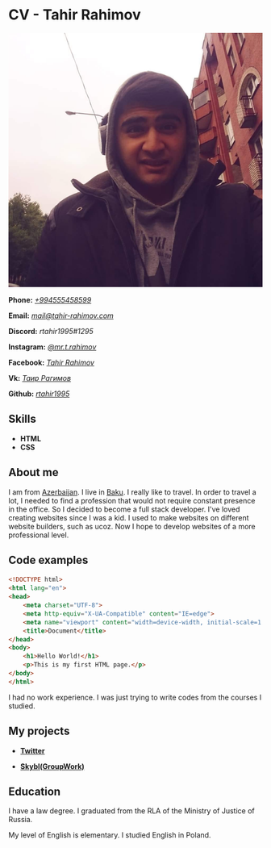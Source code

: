 # CV - Tahir Rahimov

![Моя фотография. P.S. лучше не нашлось =)](/assets/img/cv_photo.jpg)

__Phone:__ *[+994555458599](tel:+99455458599)*

__Email:__ *[mail@tahir-rahimov.com](mailto:mail@tahir-rahimov.com)*

__Discord:__ *rtahir1995#1295*

__Instagram:__ *[@mr.t.rahimov](https://www.instagram.com/mr.t.rahimov/)*

__Facebook:__ *[Tahir Rahimov](https://www.facebook.com/mr.T.Rahimov/)*

__Vk:__ *[Таир Рагимов](https://vk.com/mr.t.rahimov)*

__Github:__ *[rtahir1995](https://github.com/rtahir1995/)*

## Skills 
* __HTML__ 
* __CSS__ 

## About me

I am from [Azerbaijan](https://en.wikipedia.org/wiki/Azerbaijan). I live in [Baku](https://en.wikipedia.org/wiki/Baku). I really like to travel. In order to travel a lot, I needed to find a profession that would not require constant presence in the office. So I decided to become a full stack developer.  I've loved creating websites since I was a kid. I used to make websites on different website builders, such as ucoz. Now I hope to develop websites of a more professional level.

## Code examples

```html
<!DOCTYPE html>
<html lang="en">
<head>
    <meta charset="UTF-8">
    <meta http-equiv="X-UA-Compatible" content="IE=edge">
    <meta name="viewport" content="width=device-width, initial-scale=1.0">
    <title>Document</title>
</head>
<body>
    <h1>Hello World!</h1>
    <p>This is my first HTML page.</p>
</body>
</html>
```
I had no work experience. I was just trying to write codes from the courses I studied.

## My projects

* __[Twitter](https://rtahir1995.github.io/twitter/)__

* __[Skybl(GroupWork)](https://rtahir1995.github.io/skybl/)__

## Education

I have a law degree. I graduated from the RLA of the Ministry of Justice of Russia.

My level of English is elementary. I studied English in Poland.
